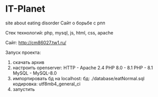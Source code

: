 # IT-Planet
site about eating disorder
Сайт о борьбе с рпп

Стек технологий: php, mysql, js, html, css, apache

Сайт: http://cm86027.tw1.ru/

Запуск проекта:
  1. скачать архив
  2. настроить openserver:
      HTTP - Apache 2.4 PHP 8.0 - 8.1
      PHP - 8.1
      MySQL - MySQL-8.0
  3. импортировать бд на localhost:
      бд: ./database/eatNormal.sql
      кодировка: utf8mb4_general_ci
  4. запустить
      
